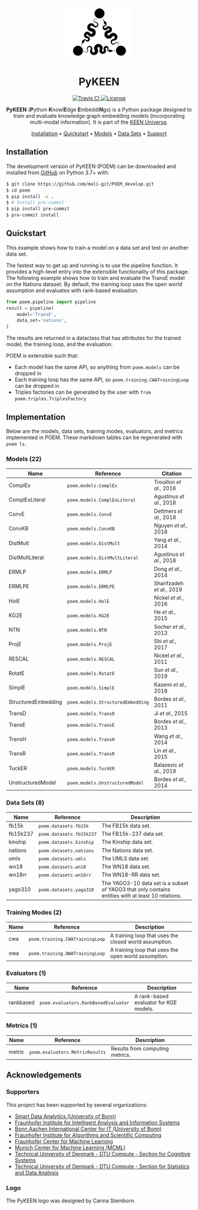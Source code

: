 <p align="center">
  <img src="docs/source/logo.png" height="150">
</p>

<h1 align="center">
  PyKEEN
</h1>

<p align="center">
  <a href="https://travis-ci.com/mali-git/POEM_develop">
    <img src="https://travis-ci.com/mali-git/POEM_develop.svg?token=2tyMYiCcZbjqYscNWXwZ&branch=master"
         alt="Travis CI">
  </a>

  <a href='https://opensource.org/licenses/MIT'>
    <img src='https://img.shields.io/badge/License-MIT-blue.svg' alt='License'/>
  </a>
</p>

<p align="center">
    <b>PyKEEN</b> (<b>P</b>ython <b>K</b>nowl<b>E</b>dge <b>E</b>mbeddi<b>N</b>gs) is a Python package designed to
    train and evaluate knowledge graph embedding models (incorporating multi-modal information). It is part of the
    <a href="https://github.com/SmartDataAnalytics/PyKEEN">KEEN Universe</a>.
</p>

<p align="center">
  <a href="#installation">Installation</a> •
  <a href="#quickstart">Quickstart</a> •
  <a href="#models">Models</a> •
  <a href="#datasets">Data Sets</a> •
  <a href="#supporters">Support</a>
</p>


## Installation

The development version of PyKEEN (POEM) can be downloaded and installed from
[GitHub](https://github.com/mali-git/POEM_develop) on Python 3.7+ with:

```bash
$ git clone https://github.com/mali-git/POEM_develop.git
$ cd poem
$ pip install -e .
$ # Install pre-commit
$ pip install pre-commit
$ pre-commit install
```

## Quickstart

This example shows how to train a model on a data set and test on another data set.

The fastest way to get up and running is to use the pipeline function. It
provides a high-level entry into the extensible functionality of this package.
The following example shows how to train and evaluate the TransE model on the
Nations dataset. By default, the training loop uses the open world assumption
and evaluates with rank-based evaluation.

```python
from poem.pipeline import pipeline
result = pipeline(
    model='TransE',
    data_set='nations',
)
```

The results are returned in a dataclass that has attributes for the trained
model, the training loop, and the evaluation.

POEM is extensible such that:

- Each model has the same API, so anything from ``poem.models`` can be dropped in
- Each training loop has the same API, so ``poem.training.CWATrainingLoop`` can be dropped in
- Triples factories can be generated by the user with ``from poem.triples.TriplesFactory``

## Implementation

Below are the models, data sets, training modes, evaluators, and metrics implemented
in POEM. These markdown tables can be regenerated with `poem ls`.

### Models (22)

| Name                | Reference                         | Citation                   |
|---------------------|-----------------------------------|----------------------------|
| ComplEx             | `poem.models.ComplEx`             | Trouillon *et al.*, 2016   |
| ComplExLiteral      | `poem.models.ComplExLiteral`      | Agustinus *et al.*, 2018   |
| ConvE               | `poem.models.ConvE`               | Dettmers *et al.*, 2018    |
| ConvKB              | `poem.models.ConvKB`              | Nguyen *et al.*, 2018      |
| DistMult            | `poem.models.DistMult`            | Yang *et al.*, 2014        |
| DistMultLiteral     | `poem.models.DistMultLiteral`     | Agustinus *et al.*, 2018   |
| ERMLP               | `poem.models.ERMLP`               | Dong *et al.*, 2014        |
| ERMLPE              | `poem.models.ERMLPE`              | Sharifzadeh *et al.*, 2019 |
| HolE                | `poem.models.HolE`                | Nickel *et al.*, 2016      |
| KG2E                | `poem.models.KG2E`                | He *et al.*, 2015          |
| NTN                 | `poem.models.NTN`                 | Socher *et al.*, 2013      |
| ProjE               | `poem.models.ProjE`               | Shi *et al.*, 2017         |
| RESCAL              | `poem.models.RESCAL`              | Nickel *et al.*, 2011      |
| RotatE              | `poem.models.RotatE`              | Sun *et al.*, 2019         |
| SimplE              | `poem.models.SimplE`              | Kazemi *et al.*, 2018      |
| StructuredEmbedding | `poem.models.StructuredEmbedding` | Bordes *et al.*, 2011      |
| TransD              | `poem.models.TransD`              | Ji *et al.*, 2015          |
| TransE              | `poem.models.TransE`              | Bordes *et al.*, 2013      |
| TransH              | `poem.models.TransH`              | Wang *et al.*, 2014        |
| TransR              | `poem.models.TransR`              | Lin *et al.*, 2015         |
| TuckER              | `poem.models.TuckER`              | Balazevic *et al.*, 2019   |
| UnstructuredModel   | `poem.models.UnstructuredModel`   | Bordes *et al.*, 2014      |

### Data Sets (8)

| Name     | Reference                | Description                                                                                        |
|----------|--------------------------|----------------------------------------------------------------------------------------------------|
| fb15k    | `poem.datasets.fb15k`    | The FB15k data set.                                                                                |
| fb15k237 | `poem.datasets.fb15k237` | The FB15k-237 data set.                                                                            |
| kinship  | `poem.datasets.kinship`  | The Kinship data set.                                                                              |
| nations  | `poem.datasets.nations`  | The Nations data set.                                                                              |
| umls     | `poem.datasets.umls`     | The UMLS data set.                                                                                 |
| wn18     | `poem.datasets.wn18`     | The WN18 data set.                                                                                 |
| wn18rr   | `poem.datasets.wn18rr`   | The WN18-RR data set.                                                                              |
| yago310  | `poem.datasets.yago310`  | The YAGO3-10 data set is a subset of YAGO3 that only contains entities with at least 10 relations. |

### Training Modes (2)

| Name   | Reference                       | Description                                            |
|--------|---------------------------------|--------------------------------------------------------|
| cwa    | `poem.training.CWATrainingLoop` | A training loop that uses the closed world assumption. |
| owa    | `poem.training.OWATrainingLoop` | A training loop that uses the open world assumption.   |

### Evaluators (1)

| Name      | Reference                            | Description                            |
|-----------|--------------------------------------|----------------------------------------|
| rankbased | `poem.evaluators.RankBasedEvaluator` | A rank-based evaluator for KGE models. |

### Metrics (1)

| Name   | Reference                       | Description                     |
|--------|---------------------------------|---------------------------------|
| metric | `poem.evaluators.MetricResults` | Results from computing metrics. |

## Acknowledgements

### Supporters

This project has been supported by several organizations:

- [Smart Data Analytics (University of Bonn)](http://sda.cs.uni-bonn.de)
- [Fraunhofer Institute for Intelligent Analysis and Information Systems](https://www.iais.fraunhofer.de)
- [Bonn Aachen International Center for IT (University of Bonn)](http://www.b-it-center.de)
- [Fraunhofer Institute for Algorithms and Scientific Computing](https://www.scai.fraunhofer.de)
- [Fraunhofer Center for Machine Learning](https://www.cit.fraunhofer.de/de/zentren/maschinelles-lernen.html)
- [Munich Center for Machine Learning (MCML)](https://mcml.ai/)
- [Technical University of Denmark - DTU Compute - Section for Cognitive Systems](https://www.compute.dtu.dk/english/research/research-sections/cogsys)
- [Technical University of Denmark - DTU Compute - Section for Statistics and Data Analysis](https://www.compute.dtu.dk/english/research/research-sections/stat)

### Logo

The PyKEEN logo was designed by Carina Steinborn.
